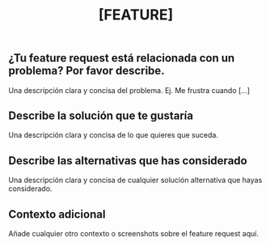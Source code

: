 ﻿---
name: 💡 Feature Request
about: Sugerir una idea para este proyecto
title: '[FEATURE] '
labels: ['enhancement']
assignees: ''
---

## ¿Tu feature request está relacionada con un problema? Por favor describe.
Una descripción clara y concisa del problema. Ej. Me frustra cuando [...]

## Describe la solución que te gustaría
Una descripción clara y concisa de lo que quieres que suceda.

## Describe las alternativas que has considerado
Una descripción clara y concisa de cualquier solución alternativa que hayas considerado.

## Contexto adicional
Añade cualquier otro contexto o screenshots sobre el feature request aquí.
